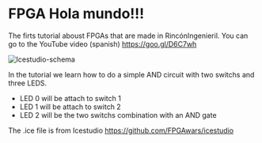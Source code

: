 ﻿# FPGA Hola mundo!!!
The firts tutorial aboust FPGAs that are made in RincónIngenieril. You can go to the YouTube video (spanish) https://goo.gl/D6C7wh

![Icestudio-schema](https://github.com/RinconIngenieril/FPGA-tutorials/blob/master/General/%231%20-%20Hola%20Mundo!!!/Icestudio-schema.png)

In the tutorial we learn how to do a simple AND circuit with two switchs and three LEDS.
* LED 0 will be attach to switch 1
* LED 1 will be attach to switch 2
* LED 2 will be the two switchs combination with an AND gate 


The .ice file is from Icestudio https://github.com/FPGAwars/icestudio


